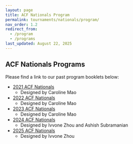 ```yaml
---
layout: page
title: ACF Nationals Program
permalink: tournaments/nationals/program/
nav_order: 1.2
redirect_from:
  - /program
  - /programs
last_updated: August 22, 2025
---
```


## ACF Nationals Programs

Please find a link to our past program booklets below:

* [2021 ACF Nationals](https://drive.google.com/file/d/1V_YhzAEVA_lpwJpCNEPFyKdRq3EWbrDT/view?usp=sharing)
  * Designed by Caroline Mao
* [2022 ACF Nationals](https://drive.google.com/file/d/1VJgnM1VWt27MmTCSx34_5SZYrRMds_hO/view?usp=sharing)
  * Designed by Caroline Mao
* [2023 ACF Nationals](https://drive.google.com/file/d/1fV9K6vTazrlP4BESBacLQ6zpXXNIK0Ev/view?usp=sharing)
  * Designed by Caroline Mao
* [2024 ACF Nationals](https://drive.google.com/file/d/1W58co87Utv3VZ9nYGncyxXRONwEeqL0N/view?usp=sharing)
  * Designed by Ivvone Zhou and Ashish Subramanian
* [2025 ACF Nationals](https://www.figma.com/proto/Zb27KmNc9yFIxRxzTEdVLc/)
  * Designed by Ivvone Zhou
